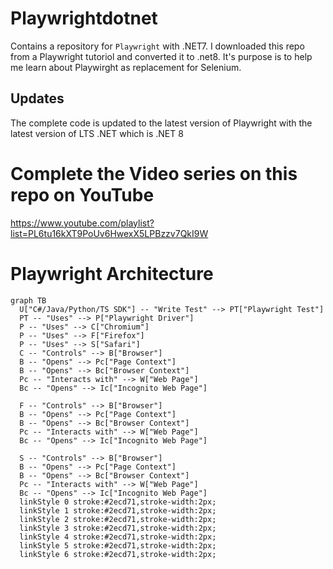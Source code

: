 # Playwrightdotnet
Contains a repository for `Playwright` with .NET7.
I downloaded this repo from a Playwright tutoriol and converted it to .net8. 
It's purpose is to help me learn about Playwirght as replacement for Selenium.


## Updates
The complete code is updated to the latest version of Playwright with the latest version of LTS .NET which is .NET 8


# Complete the Video series on this repo on YouTube

https://www.youtube.com/playlist?list=PL6tu16kXT9PoUv6HwexX5LPBzzv7QkI9W

# Playwright Architecture

```mermaid
graph TB
  U["C#/Java/Python/TS SDK"] -- "Write Test" --> PT["Playwright Test"]
  PT -- "Uses" --> P["Playwright Driver"]
  P -- "Uses" --> C["Chromium"]
  P -- "Uses" --> F["Firefox"]
  P -- "Uses" --> S["Safari"]
  C -- "Controls" --> B["Browser"]
  B -- "Opens" --> Pc["Page Context"]
  B -- "Opens" --> Bc["Browser Context"]
  Pc -- "Interacts with" --> W["Web Page"]
  Bc -- "Opens" --> Ic["Incognito Web Page"]

  F -- "Controls" --> B["Browser"]
  B -- "Opens" --> Pc["Page Context"]
  B -- "Opens" --> Bc["Browser Context"]
  Pc -- "Interacts with" --> W["Web Page"]
  Bc -- "Opens" --> Ic["Incognito Web Page"]

  S -- "Controls" --> B["Browser"]
  B -- "Opens" --> Pc["Page Context"]
  B -- "Opens" --> Bc["Browser Context"]
  Pc -- "Interacts with" --> W["Web Page"]
  Bc -- "Opens" --> Ic["Incognito Web Page"]
  linkStyle 0 stroke:#2ecd71,stroke-width:2px;
  linkStyle 1 stroke:#2ecd71,stroke-width:2px;
  linkStyle 2 stroke:#2ecd71,stroke-width:2px;
  linkStyle 3 stroke:#2ecd71,stroke-width:2px;
  linkStyle 4 stroke:#2ecd71,stroke-width:2px;
  linkStyle 5 stroke:#2ecd71,stroke-width:2px;
  linkStyle 6 stroke:#2ecd71,stroke-width:2px;
  ```

